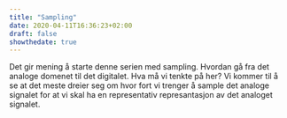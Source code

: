 ```yaml
---
title: "Sampling"
date: 2020-04-11T16:36:23+02:00
draft: false
showthedate: true
---
```


Det gir mening å starte denne serien med sampling. Hvordan gå fra det analoge domenet til det digitalet. Hva må vi tenkte på her? Vi kommer til å se at det meste dreier seg om hvor fort vi trenger å sample det analoge signalet for at vi skal ha en representativ represantasjon av det analoget signalet.